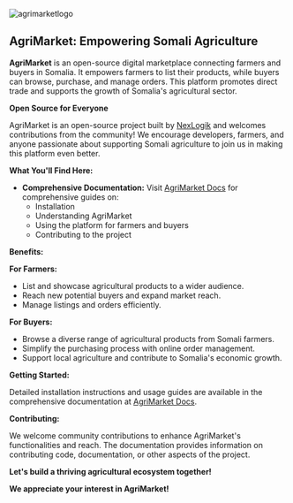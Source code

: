 
![agrimarketlogo](https://github.com/user-attachments/assets/3efffffa-8afb-4a05-be1b-c26c9d3c29d4)


## AgriMarket: Empowering Somali Agriculture

**AgriMarket** is an open-source digital marketplace connecting farmers and buyers in Somalia. It empowers farmers to list their products, while buyers can browse, purchase, and manage orders. This platform promotes direct trade and supports the growth of Somalia's agricultural sector.

**Open Source for Everyone**

AgriMarket is an open-source project built by [NexLogik](https://nexlogik.io) and welcomes contributions from the community! We encourage developers, farmers, and anyone passionate about supporting Somali agriculture to join us in making this platform even better. 

**What You'll Find Here:**

* **Comprehensive Documentation:** Visit [AgriMarket Docs](https://agrimarketdocs.nexlogik.io) for comprehensive guides on:
    * Installation
    * Understanding AgriMarket
    * Using the platform for farmers and buyers
    * Contributing to the project

**Benefits:**

**For Farmers:**

* List and showcase agricultural products to a wider audience.
* Reach new potential buyers and expand market reach.
* Manage listings and orders efficiently.

**For Buyers:**

* Browse a diverse range of agricultural products from Somali farmers.
* Simplify the purchasing process with online order management.
* Support local agriculture and contribute to Somalia's economic growth.


**Getting Started:**

Detailed installation instructions and usage guides are available in the comprehensive documentation at [AgriMarket Docs](https://agrimarketdocs.nexlogik.io).

**Contributing:**

We welcome community contributions to enhance AgriMarket's functionalities and reach. The documentation provides information on contributing code, documentation, or other aspects of the project.

**Let's build a thriving agricultural ecosystem together!**

**We appreciate your interest in AgriMarket!**
